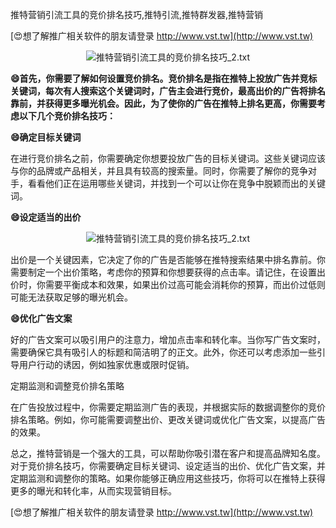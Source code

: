 推特营销引流工具的竞价排名技巧,推特引流,推特群发器,推特营销

[😍想了解推广相关软件的朋友请登录 http://www.vst.tw](http://www.vst.tw)

 <center><img src="https://vst.tw/MP4/tuiguang/png/4.png" alt="推特营销引流工具的竞价排名技巧_2.txt"></center>

**😄首先，你需要了解如何设置竞价排名。竞价排名是指在推特上投放广告并竞标关键词，每次有人搜索这个关键词时，广告主会进行竞价，最高出价的广告将排名靠前，并获得更多曝光机会。因此，为了使你的广告在推特上排名更高，你需要考虑以下几个竞价排名技巧：**

**😄确定目标关键词**

在进行竞价排名之前，你需要确定你想要投放广告的目标关键词。这些关键词应该与你的品牌或产品相关，并且具有较高的搜索量。同时，你需要了解你的竞争对手，看看他们正在运用哪些关键词，并找到一个可以让你在竞争中脱颖而出的关键词。

**😄设定适当的出价**

 <center><img src="https://vst.tw/MP4/tuiguang/png/5.png" alt="推特营销引流工具的竞价排名技巧_2.txt"></center>

出价是一个关键因素，它决定了你的广告是否能够在推特搜索结果中排名靠前。你需要制定一个出价策略，考虑你的预算和你想要获得的点击率。请记住，在设置出价时，你需要平衡成本和效果，如果出价过高可能会消耗你的预算，而出价过低则可能无法获取足够的曝光机会。

**😄优化广告文案**

好的广告文案可以吸引用户的注意力，增加点击率和转化率。当你写广告文案时，需要确保它具有吸引人的标题和简洁明了的正文。此外，你还可以考虑添加一些引导用户行动的诱因，例如独家优惠或限时促销。

定期监测和调整竞价排名策略

在广告投放过程中，你需要定期监测广告的表现，并根据实际的数据调整你的竞价排名策略。例如，你可能需要调整出价、更改关键词或优化广告文案，以提高广告的效果。

总之，推特营销是一个强大的工具，可以帮助你吸引潜在客户和提高品牌知名度。对于竞价排名技巧，你需要确定目标关键词、设定适当的出价、优化广告文案，并定期监测和调整你的策略。如果你能够正确应用这些技巧，你将可以在推特上获得更多的曝光和转化率，从而实现营销目标。

[😍想了解推广相关软件的朋友请登录 http://www.vst.tw](http://www.vst.tw)



